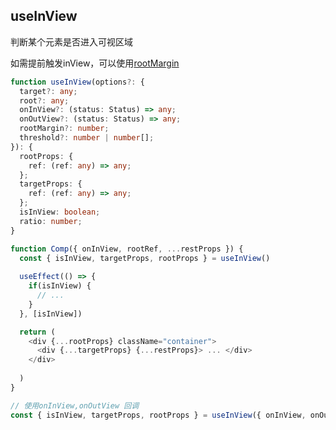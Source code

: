 ## useInView

判断某个元素是否进入可视区域

如需提前触发inView，可以使用[rootMargin](https://developer.mozilla.org/zh-CN/docs/Web/API/Intersection_Observer_API)

```typescript
function useInView(options?: {
  target?: any;
  root?: any;
  onInView?: (status: Status) => any;
  onOutView?: (status: Status) => any;
  rootMargin?: number;
  threshold?: number | number[];
}): {
  rootProps: {
    ref: (ref: any) => any;
  };
  targetProps: {
    ref: (ref: any) => any;
  };
  isInView: boolean;
  ratio: number;
}
```

```javascript
function Comp({ onInView, rootRef, ...restProps }) {
  const { isInView, targetProps, rootProps } = useInView()
  
  useEffect(() => {
    if(isInView) {
      // ...
    }
  }, [isInView])

  return (
    <div {...rootProps} className="container">
      <div {...targetProps} {...restProps}> ... </div>
    </div>
    
  )
}
```

```javascript
// 使用onInView,onOutView 回调
const { isInView, targetProps, rootProps } = useInView({ onInView, onOutView })
```
